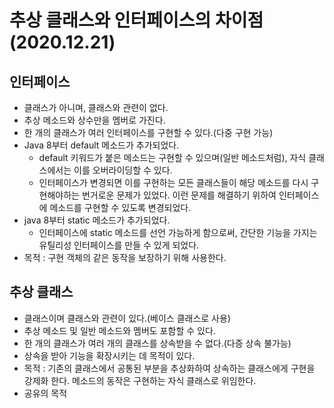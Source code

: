 # 추상 클래스와 인터페이스의 차이점(2020.12.21)

## 인터페이스 
- 클래스가 아니며, 클래스와 관련이 없다.
- 추상 메소드와 상수만을 멤버로 가진다. 
- 한 개의 클래스가 여러 인터페이스를 구현할 수 있다.(다중 구현 가능)
- Java 8부터 default 메소드가 추가되었다. 
	- default 키워드가 붙은 메소드는 구현할 수 있으며(일반 메소드처럼), 자식 클래스에서는 이를 오버라이딩할 수 있다. 
	- 인터페이스가 변경되면 이를 구현하는 모든 클래스들이 해당 메소드를 다시 구현해야하는 번거로운 문제가 있었다. 이런 문제를 해결하기 위하여 인터페이스에 메소드를 구현할 수 있도록 변경되었다. 
- java 8부터 static 메소드가 추가되었다. 
	- 인터페이스에 static 메소드를 선언 가능하게 함으로써, 간단한 기능을 가지는 유틸리성 인터페이스를 만들 수 있게 되었다. 
- 목적 : 구현 객체의 같은 동작을 보장하기 위해 사용한다. 

## 추상 클래스 
- 클래스이며 클래스와 관련이 있다.(베이스 클래스로 사용)
- 추상 메소드 및 일반 메소드와 멤버도 포함할 수 있다. 
- 한 개의 클래스가 여러 개의 클래스를 상속받을 수 없다.(다증 상속 불가능)
- 상속을 받아 기능을 확장시키는 데 목적이 있다. 
- 목적 : 기존의 클래스에서 공통된 부분을 추상화하여 상속하는 클래스에게 구현을 강제화 한다. 메소드의 동작은 구현하는 자식 클래스로 위임한다. 
- 공유의 목적 
